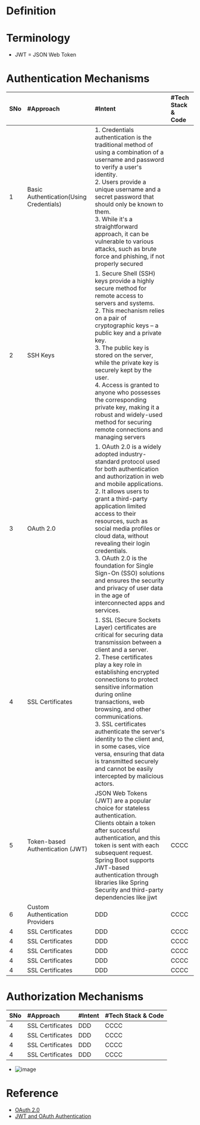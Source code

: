 # Definition

# Terminology
* JWT = JSON Web Token

# Authentication Mechanisms
|SNo| #Approach  | #Intent | #Tech Stack & Code| 
| :--- | :--- | :--- |:--- |
|1 |Basic Authentication(Using Credentials) |1. Credentials authentication is the traditional method of using a combination of a username and password to verify a user's identity.<br>2. Users provide a unique username and a secret password that should only be known to them.<br>3.  While it's a straightforward approach, it can be vulnerable to various attacks, such as brute force and phishing, if not properly secured | |
|2 |SSH Keys |1. Secure Shell (SSH) keys provide a highly secure method for remote access to servers and systems.<br>2. This mechanism relies on a pair of cryptographic keys – a public key and a private key.<br>3. The public key is stored on the server, while the private key is securely kept by the user.<br>4. Access is granted to anyone who possesses the corresponding private key, making it a robust and widely-used method for securing remote connections and managing servers | |
|3 |OAuth 2.0 |1. OAuth 2.0 is a widely adopted industry-standard protocol used for both authentication and authorization in web and mobile applications.<br>2. It allows users to grant a third-party application limited access to their resources, such as social media profiles or cloud data, without revealing their login credentials.<br>3. OAuth 2.0 is the foundation for Single Sign-On (SSO) solutions and ensures the security and privacy of user data in the age of interconnected apps and services. | |
|4 |SSL Certificates |1. SSL (Secure Sockets Layer) certificates are critical for securing data transmission between a client and a server.<br>2. These certificates play a key role in establishing encrypted connections to protect sensitive information during online transactions, web browsing, and other communications.<br>3. SSL certificates authenticate the server's identity to the client and, in some cases, vice versa, ensuring that data is transmitted securely and cannot be easily intercepted by malicious actors. | |
|5 |Token-based Authentication (JWT) |JSON Web Tokens (JWT) are a popular choice for stateless authentication.<br> Clients obtain a token after successful authentication, and this token is sent with each subsequent request.<br> Spring Boot supports JWT-based authentication through libraries like Spring Security and third-party dependencies like jjwt |CCCC |
|6 |Custom Authentication Providers |DDD |CCCC |
|4 |SSL Certificates |DDD |CCCC |
|4 |SSL Certificates |DDD |CCCC |
|4 |SSL Certificates |DDD |CCCC |
|4 |SSL Certificates |DDD |CCCC |
|4 |SSL Certificates |DDD |CCCC |

# Authorization Mechanisms
|SNo| #Approach  | #Intent | #Tech Stack & Code| 
| :--- | :--- | :--- |:--- |
|4 |SSL Certificates |DDD |CCCC |
|4 |SSL Certificates |DDD |CCCC |
|4 |SSL Certificates |DDD |CCCC |
|4 |SSL Certificates |DDD |CCCC |




* ![image](https://github.com/sanjeevkomma/Spring-Boot/assets/7721150/df2f4eb3-4340-46aa-99e7-c6cdb5409360)
# Reference
* [OAuth 2.0](https://oauth.net/2/)
* [JWT and OAuth Authentication](https://stackoverflow.com/questions/39909419/what-are-the-main-differences-between-jwt-and-oauth-authentication)


